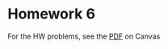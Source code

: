 # Homework 6
For the HW problems, see the [PDF](https://gatech.instructure.com/files/60020841/download?download_frd=1) on Canvas

